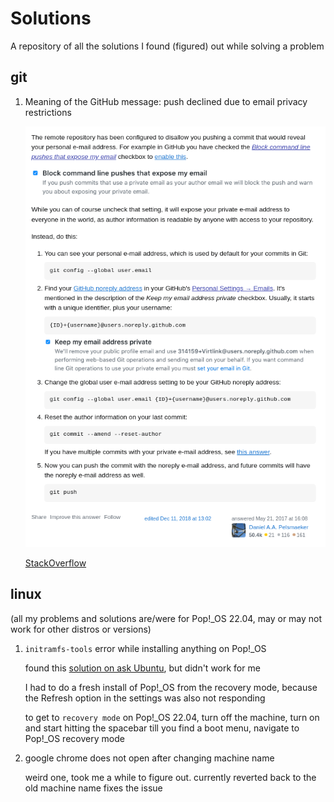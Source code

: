 # Solutions

A repository of all the solutions I found (figured) out while solving a problem

## git

1. Meaning of the GitHub message: push declined due to email privacy restrictions

   ![alt text](image.png)

   [StackOverflow](https://stackoverflow.com/a/44099011)

## linux

(all my problems and solutions are/were for Pop!_OS 22.04, may or may not work for other distros or versions)

1. `initramfs-tools` error while installing anything on Pop!\_OS 

   found this [solution on ask Ubuntu](https://askubuntu.com/questions/1136480/initramfs-error-when-installing-updating), but didn't work for me

   I had to do a fresh install of Pop!\_OS from the recovery mode, because the Refresh option in the settings was also not responding

   to get to `recovery mode` on Pop!\_OS 22.04, turn off the machine, turn on and start hitting the spacebar till you find a boot menu, navigate to Pop!\_OS recovery mode

2. google chrome does not open after changing machine name

    weird one, took me a while to figure out. currently reverted back to the old machine name fixes the issue